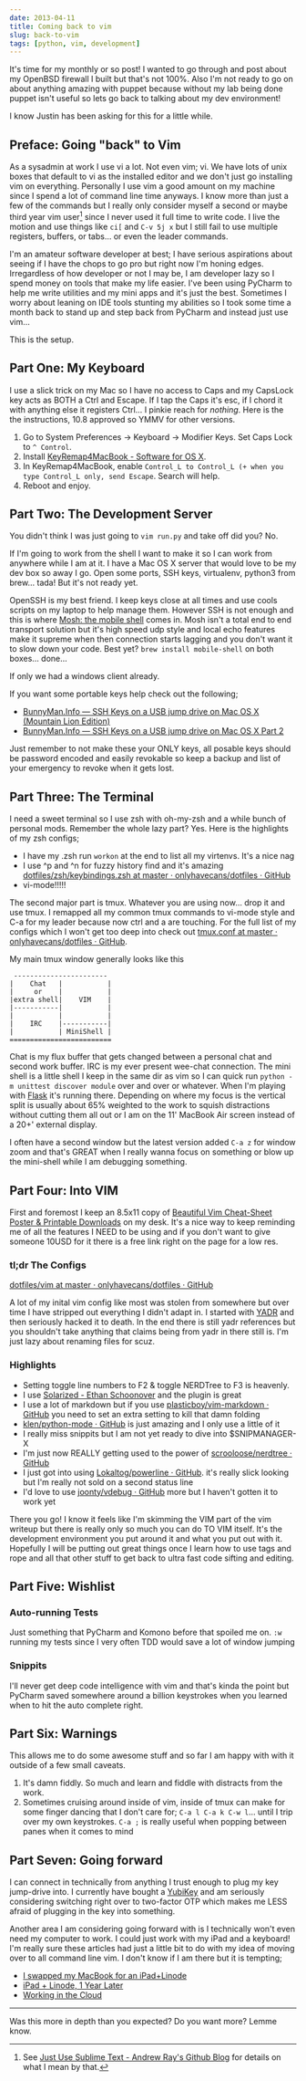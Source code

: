 ```yaml
---
date: 2013-04-11
title: Coming back to vim
slug: back-to-vim
tags: [python, vim, development]
---
```


It's time for my monthly or so post! I wanted to go through and post about my OpenBSD firewall I built but that's not 100%. Also I'm not ready to go on about anything amazing with puppet because without my lab being done puppet isn't useful so lets go back to talking about my dev environment!

I know Justin has been asking for this for a little while.

## Preface: Going "back" to Vim

As a sysadmin at work I use vi a lot. Not even vim; vi. We have lots of unix boxes that default to vi as the installed editor and we don't just go installing vim on everything. Personally I use vim a good amount on my machine since I spend a lot of command line time anyways. I know more than just a few of the commands but I really only consider myself a second or maybe third year vim user[^YEARS] since I never used it full time to write code. I live the motion and use things like `ci[` and `C-v 5j x` but I still fail to use multiple registers, buffers, or tabs… or even the leader commands.

[^YEARS]: See [Just Use Sublime Text - Andrew Ray's Github Blog](http://delvarworld.github.io/blog/2013/03/16/just-use-sublime-text/) for details on what I mean by that.

I'm an amateur software developer at best; I have serious aspirations about seeing if I have the chops to go pro but right now I'm honing edges. Irregardless of how developer or not I may be, I am developer lazy so I spend money on tools that make my life easier. I've been using PyCharm to help me write utilities and my mini apps and it's just the best. Sometimes I worry about leaning on IDE tools stunting my abilities so I took some time a month back to stand up and step back from PyCharm and instead just use vim…

This is the setup.

## Part One: My Keyboard

I use a slick trick on my Mac so I have no access to Caps and my CapsLock key acts as BOTH a Ctrl and Escape. If I tap the Caps it's esc, if I chord it with anything else it registers Ctrl… I pinkie reach for _nothing_. Here is the the instructions, 10.8 approved so YMMV for other versions.

1. Go to System Preferences -> Keyboard -> Modifier Keys. Set Caps Lock to `^ Control`.
2. Install [KeyRemap4MacBook - Software for OS X](http://pqrs.org/macosx/keyremap4macbook/).
3. In KeyRemap4MacBook, enable `Control_L to Control_L (+ when you type Control_L only, send Escape`. Search will help.
4. Reboot and enjoy.

## Part Two: The Development Server

You didn't think I was just going to `vim run.py` and take off did you? No.

If I'm going to work from the shell I want to make it so I can work from anywhere while I am at it. I have a Mac OS X server that would love to be my dev box so away I go. Open some ports, SSH keys, virtualenv, python3 from brew… tada! But it's not ready yet.

OpenSSH is my best friend. I keep keys close at all times and use cools scripts on my laptop to help manage them. However SSH is not enough and this is where [Mosh: the mobile shell](http://mosh.mit.edu/) comes in. Mosh isn't a total end to end transport solution but it's high speed udp style and local echo features make it supreme when then connection starts lagging and you don't want it to slow down your code. Best yet? `brew install mobile-shell` on both boxes… done…

If only we had a windows client already.

If you want some portable keys help check out the following;

- [BunnyMan.Info — SSH Keys on a USB jump drive on Mac OS X (Mountain Lion Edition)](/posts/2013/Feb/25/ssh-on-usb-on-mac-os-x/)
- [BunnyMan.Info — SSH Keys on a USB jump drive on Mac OS X Part 2](/posts/2013/Mar/07/ssh-on-usb-on-mac-os-x-scripts/)

Just remember to not make these your ONLY keys, all posable keys should be password encoded and easily revokable so keep a backup and list of your emergency to revoke when it gets lost.

## Part Three: The Terminal

I need a sweet terminal so I use zsh with oh-my-zsh and a while bunch of personal mods. Remember the whole lazy part? Yes. Here is the highlights of my zsh configs;

- I have my .zsh run `workon` at the end to list all my virtenvs. It's a nice nag
- I use ^p and ^n for fuzzy history find and it's amazing [dotfiles/zsh/keybindings.zsh at master · onlyhavecans/dotfiles · GitHub](https://github.com/onlyhavecans/dotfiles/blob/master/zsh/keybindings.zsh#L20-L21)
- vi-mode!!!!!

The second major part is tmux. Whatever you are using now… drop it and use tmux. I remapped all my common tmux commands to vi-mode style and C-a for my leader because now ctrl and a are touching. For the full list of my configs which I won't get too deep into check out [tmux.conf at master · onlyhavecans/dotfiles · GitHub](https://github.com/onlyhavecans/dotfiles/blob/master/tmux/tmux.conf.symlink).

My main tmux window generally looks like this

     -----------------------
    |    Chat   |           |
    |     or    |           |
    |extra shell|    VIM    |
    |-----------|           |
    |           |           |
    |    IRC    |-----------|
    |           | MiniShell |
    =========================

Chat is my flux buffer that gets changed between a personal chat and second work buffer. IRC is my ever present wee-chat connection. The mini shell is a little shell I keep in the same dir as vim so I can quick run `python -m unittest discover module` over and over or whatever. When I'm playing with [Flask](http://flask.pocoo.org/) it's running there. Depending on where my focus is the vertical split is usually about 65% weighted to the work to squish distractions without cutting them all out or I am on the 11' MacBook Air screen instead of a 20+' external display.

I often have a second window but the latest version added `C-a z` for window zoom and that's GREAT when I really wanna focus on something or blow up the mini-shell while I am debugging something.

## Part Four: Into VIM

First and foremost I keep an 8.5x11 copy of [Beautiful Vim Cheat-Sheet Poster & Printable Downloads](http://vimcheatsheet.com/) on my desk. It's a nice way to keep reminding me of all the features I NEED to be using and if you don't want to give someone 10USD for it there is a free link right on the page for a low res.

### tl;dr The Configs

[dotfiles/vim at master · onlyhavecans/dotfiles · GitHub](https://github.com/onlyhavecans/dotfiles/tree/master/vim)

A lot of my inital vim config like most was stolen from somewhere but over time I have stripped out everything I didn't adapt in. I started with [YADR](http://skwp.github.io/dotfiles/) and then seriously hacked it to death. In the end there is still yadr references but you shouldn't take anything that claims being from yadr in there still is. I'm just lazy about renaming files for scuz.

### Highlights

- Setting toggle line numbers to F2 & toggle NERDTree to F3 is heavenly.
- I use [Solarized - Ethan Schoonover](http://ethanschoonover.com/solarized) and the plugin is great
- I use a lot of markdown but if you use [plasticboy/vim-markdown · GitHub](https://github.com/plasticboy/vim-markdown) you need to set an extra setting to kill that damn folding
- [klen/python-mode · GitHub](https://github.com/klen/python-mode) is just amazing and I only use a little of it
- I really miss snippits but I am not yet ready to dive into $SNIPMANAGER-X
- I'm just now REALLY getting used to the power of [scrooloose/nerdtree · GitHub](https://github.com/scrooloose/nerdtree)
- I just got into using [Lokaltog/powerline · GitHub](https://github.com/Lokaltog/powerline). it's really slick looking but I'm really not sold on a second status line
- I'd love to use [joonty/vdebug · GitHub](https://github.com/joonty/vdebug) more but I haven't gotten it to work yet

There you go! I know it feels like I'm skimming the VIM part of the vim writeup but there is really only so much you can do TO VIM itself. It's the development environment you put around it and what you put out with it. Hopefully I will be putting out great things once I learn how to use tags and rope and all that other stuff to get back to ultra fast code sifting and editing.

## Part Five: Wishlist

### Auto-running Tests

Just something that PyCharm and Komono before that spoiled me on. `:w` running my tests since I very often TDD would save a lot of window jumping

### Snippits

I'll never get deep code intelligence with vim and that's kinda the point but PyCharm saved somewhere around a billion keystrokes when you learned when to hit the auto complete right.

## Part Six: Warnings

This allows me to do some awesome stuff and so far I am happy with with it outside of a few small caveats.

1. It's damn fiddly. So much and learn and fiddle with distracts from the work.
2. Sometimes cruising around inside of vim, inside of tmux can make for some finger dancing that I don't care for; `C-a l C-a k C-w l`… until I trip over my own keystrokes. `C-a ;` is really useful when popping between panes when it comes to mind

## Part Seven: Going forward

I can connect in technically from anything I trust enough to plug my key jump-drive into. I currently have bought a [YubiKey](http://www.yubico.com/) and am seriously considering switching right over to two-factor OTP which makes me LESS afraid of plugging in the key into something.

Another area I am considering going forward with is I technically won't even need my computer to work. I could just work with my iPad and a keyboard! I'm really sure these articles had just a little bit to do with my idea of moving over to all command line vim. I don't know if I am there but it is tempting;

- [I swapped my MacBook for an iPad+Linode](http://yieldthought.com/post/12239282034/swapped-my-macbook-for-an-ipad)
- [iPad + Linode, 1 Year Later](http://yieldthought.com/post/31857050698/ipad-linode-1-year-later)
- [Working in the Cloud](http://yieldthought.com/post/42450188171/working-in-the-cloud)

* * * * * * * * * *

Was this more in depth than you expected? Do you want more? Lemme know.
